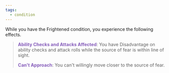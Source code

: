 ```yaml
---
tags:
  - condition
---
```

While you have the Frightened condition, you experience the following effects.

> <span style="font-weight:bold; color:rgb(134, 93, 187)">Ability Checks and Attacks Affected</span>: You have Disadvantage on ability checks and attack rolls while the source of fear is within line of sight. 
> 
> **<span style="color:rgb(134, 93, 187)">Can't Approach</span>**: You can't willingly move closer to the source of fear.